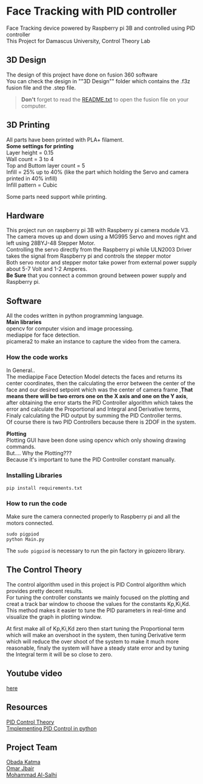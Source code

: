 # Face Tracking with PID controller
Face Tracking device powered by Raspberry pi 3B and controlled using PID controller</br>
This Project for Damascus University, Control Theory Lab

## 3D Design
The design of this project have done on fusion 360 software</br>
You can check the design in ""3D Design"" folder which contains the .f3z fusion file and the .step file.</br>
> **Don't** forget to read the [README.txt](https://github.com/obadakatma/Face-Tracking-with-PID-controller/blob/main/3D%20Design/README.txt) to open the fusion file on your computer.</br>

## 3D Printing
All parts have been printed with PLA+ filament.</br>
**Some settings for printing**</br>
Layer height = 0.15</br>
Wall count = 3 to 4</br>
Top and Buttom layer count = 5</br>
Infill = 25% up to 40% (like the part which holding the Servo and camera printed in 40% infill)</br>
Infill pattern = Cubic</br>

Some parts need support while printing.</br>

## Hardware
This project run on raspberry pi 3B with Raspberry pi camera module V3.</br>
The camera moves up and down using a MG995 Servo and moves right and left using 28BYJ-48 Stepper Motor.</br>
Controlling the servo directly from the Raspberry pi while ULN2003 Driver takes the signal from Raspberry pi and controls the stepper motor</br>
Both servo motor and stepper motor take power from external power supply about 5-7 Volt and 1-2 Amperes.</br>
**Be Sure** that you connect a common ground between power supply and Raspberry pi.</br>

## Software
All the codes written in python programming language.</br>
**Main libraries**</br>
opencv for computer vision and image processing.</br>
mediapipe for face detection.</br>
picamera2 to make an instance to capture the video from the camera.</br>

### How the code works
In General..</br>
The mediapipe Face Detection Model detects the faces and returns its center coordinates, then the calculating the error between the center of the face and our desired setpoint which was the center of camera frame ,**That means there will be two errors one on the X axis and one on the Y axis**, after obtaining the error starts the PID Controller algorithm which takes the error and calculate the Proportional and Integral and Derivative terms, Finaly calculating the PID output by summing the PID Controller terms.</br>
Of course there is two PID Controllers because there is 2DOF in the system.</br>

**Plotting**</br>
Plotting GUI have been done using opencv which only showing drawing commands.</br>
But.... Why the Plotting???</br>
Because it's important to tune the PID Controller constant manually.</br>

### Installing Libraries
```console
pip install requirements.txt
```
### How to run the code
Make sure the camera connected properly to Raspberry pi and all the motors connected.</br>
```console
sudo pigpiod
python Main.py
```
The `sudo pigpiod` is necessary to run the pin factory in gpiozero library.</br>

## The Control Theory
The control algorithm used in this project is PID Control algorithm which provides pretty decent results.</br>
For tuning the controller constants we mainly focused on the plotting and creat a track bar window to choose the values for the constants Kp,Ki,Kd.</br>
This method makes it easier to tune the PID parameters in real-time and visualize the graph in plotting window.</br>

At first make all of Kp,Ki,Kd zero then start tuning the Proportional term which will make an overshoot in the system, then tuning Derivative term which will reduce the over shoot of the system to make it much more reasonable, finaly the system will have a steady state error and by tuning the Integral term it will be so close to zero.</br>

## Youtube video
[here](https://youtu.be/G77ZGqbe8_Y?si=VGet1s19q309xmXm)</br>

## Resources
[PID Control Theory](https://www.robotsforroboticists.com/pid-control/)</br>
[Tmplementing PID Control in python](https://softinery.com/blog/implementation-of-pid-controller-in-python/)

## Project Team
[Obada Katma](https://github.com/obadakatma)</br>
[Omar Jbair](https://github.com/omarjbair)</br>
[Mohammad Al-Salhi](https://github.com/Mohammadalsalhi55)</br>
